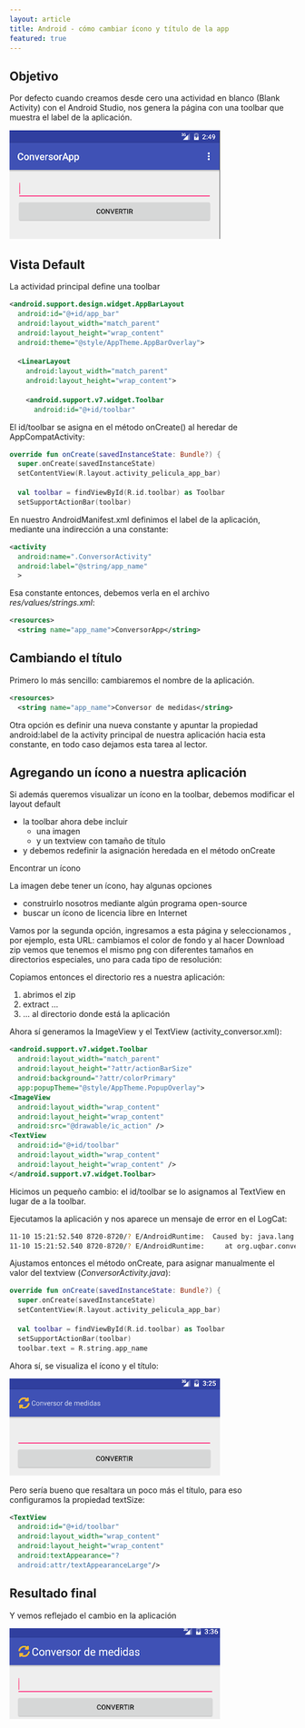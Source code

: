 ```yaml
---
layout: article
title: Android - cómo cambiar ícono y título de la app
featured: true
---
```


## Objetivo

Por defecto cuando creamos desde cero una actividad en blanco (Blank Activity) con el Android Studio, nos genera la página con una toolbar que muestra el label de la aplicación.

![Android - Main Activity](../../img/wiki/android_icon_change_1.png)

## Vista Default

La actividad principal define una toolbar

```xml
<android.support.design.widget.AppBarLayout
  android:id="@+id/app_bar"
  android:layout_width="match_parent"
  android:layout_height="wrap_content"
  android:theme="@style/AppTheme.AppBarOverlay">

  <LinearLayout
    android:layout_width="match_parent"
    android:layout_height="wrap_content">

    <android.support.v7.widget.Toolbar
      android:id="@+id/toolbar"
```

El id/toolbar se asigna en el método onCreate() al heredar de AppCompatActivity:

```kotlin
override fun onCreate(savedInstanceState: Bundle?) {
  super.onCreate(savedInstanceState)
  setContentView(R.layout.activity_pelicula_app_bar)

  val toolbar = findViewById(R.id.toolbar) as Toolbar
  setSupportActionBar(toolbar)
```

En nuestro AndroidManifest.xml definimos el label de la aplicación, mediante una indirección a una constante:

```xml
<activity
  android:name=".ConversorActivity"
  android:label="@string/app_name"
  >
```

Esa constante entonces, debemos verla en el archivo _res/values/strings.xml_:

```xml
<resources>
  <string name="app_name">ConversorApp</string> 
```

## Cambiando el título

Primero lo más sencillo: cambiaremos el nombre de la aplicación.

```xml
<resources>
  <string name="app_name">Conversor de medidas</string>
```

Otra opción es definir una nueva constante y apuntar la propiedad android:label de la activity principal de nuestra aplicación hacia esta constante, en todo caso dejamos esta tarea al lector.

## Agregando un ícono a nuestra aplicación

Si además queremos visualizar un ícono en la toolbar, debemos modificar el layout default 

- la toolbar ahora debe incluir
  - una imagen
  - y un textview con tamaño de título
- y debemos redefinir la asignación heredada en el método onCreate

Encontrar un ícono

La imagen debe tener un ícono, hay algunas opciones

- construirlo nosotros mediante algún programa open-source
- buscar un ícono de licencia libre en Internet

Vamos por la segunda opción, ingresamos a esta página y seleccionamos , por ejemplo, esta URL: cambiamos el color de fondo y al hacer Download zip vemos que tenemos el mismo png con diferentes tamaños en directorios especiales, uno para cada tipo de resolución:

Copiamos entonces el directorio res a nuestra aplicación:

1. abrimos el zip
2. extract ...
3. ... al directorio donde está la aplicación

Ahora sí generamos la ImageView y el TextView (activity_conversor.xml):

```xml
<android.support.v7.widget.Toolbar
  android:layout_width="match_parent"
  android:layout_height="?attr/actionBarSize"
  android:background="?attr/colorPrimary"
  app:popupTheme="@style/AppTheme.PopupOverlay">
<ImageView 
  android:layout_width="wrap_content"
  android:layout_height="wrap_content"
  android:src="@drawable/ic_action" />
<TextView
  android:id="@+id/toolbar"
  android:layout_width="wrap_content"
  android:layout_height="wrap_content" />
</android.support.v7.widget.Toolbar>
```

Hicimos un pequeño cambio: el id/toolbar se lo asignamos al TextView en lugar de a la toolbar.

Ejecutamos la aplicación y nos aparece un mensaje de error en el LogCat:

```bash
11-10 15:21:52.540 8720-8720/? E/AndroidRuntime:  Caused by: java.lang.ClassCastException: android.support.v7.widget.AppCompatTextView cannot be cast to android.support.v7.widget.Toolbar
11-10 15:21:52.540 8720-8720/? E/AndroidRuntime:     at org.uqbar.conversor.ConversorActivity.onCreate(ConversorActivity.java:23)
```

Ajustamos entonces el método onCreate, para asignar manualmente el valor del textview (_ConversorActivity.java_):

```kotlin
override fun onCreate(savedInstanceState: Bundle?) {
  super.onCreate(savedInstanceState)
  setContentView(R.layout.activity_pelicula_app_bar)

  val toolbar = findViewById(R.id.toolbar) as Toolbar
  setSupportActionBar(toolbar)
  toolbar.text = R.string.app_name
```

Ahora sí, se visualiza el ícono y el título:

![Android New Title & Icon](../../img/wiki/android_icon_change_2.png)

Pero sería bueno que resaltara un poco más el título, para eso configuramos la propiedad textSize:

```xml
<TextView
  android:id="@+id/toolbar"
  android:layout_width="wrap_content"
  android:layout_height="wrap_content"
  android:textAppearance="?
  android:attr/textAppearanceLarge"/>
```

## Resultado final

Y vemos reflejado el cambio en la aplicación

![Android Resultado Final](../../img/wiki/android_icon_change_3.png)
